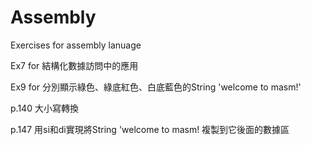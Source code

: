 # Assembly
Exercises for assembly lanuage

Ex7 for 結構化數據訪問中的應用

Ex9 for 分別顯示綠色、綠底紅色、白底藍色的String 'welcome to masm!'

p.140 大小寫轉換

p.147 用si和di實現將String 'welcome to masm! 複製到它後面的數據區
